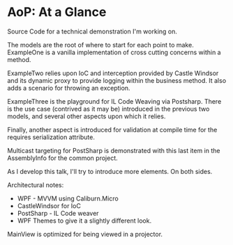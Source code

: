 AoP: At a Glance
============

Source Code for a technical demonstration I'm working on.

The models are the root of where to start for each point to make.  ExampleOne is a vanilla implementation of cross cutting concerns within a method. 

ExampleTwo relies upon IoC and interception provided by Castle Windsor and its dynamic proxy to provide logging within the business method.  It also adds a scenario for throwing an exception.

ExampleThree is the playground for IL Code Weaving via Postsharp.  There is the use case (contrived as it may be) introduced in the previous two models, and several other aspects upon which it relies.

Finally, another aspect is introduced for validation at compile time for the requires serialization attribute.

Multicast targeting for PostSharp is demonstrated with this last item in the AssemblyInfo for the common project.

As I develop this talk, I'll try to introduce more elements. On both sides.

Architectural notes:

* WPF - MVVM using Caliburn.Micro  
* CastleWindsor for IoC  
* PostSharp - IL Code weaver  
* WPF Themes to give it a slightly different look.  

MainView is optimized for being viewed in a projector.


